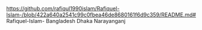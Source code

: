 https://github.com/rafiqul1990islam/Rafiquel-Islam-/blob/422a640a2541c99c0fbea46de8680161f6d9c359/README.md# Rafiquel-Islam-
Bangladesh Dhaka Narayanganj
